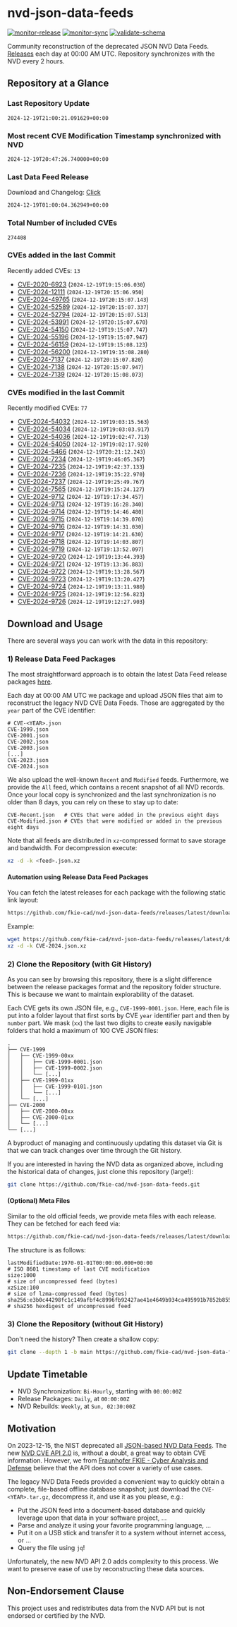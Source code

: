 # nvd-json-data-feeds

[![monitor-release](https://github.com/fkie-cad/nvd-json-data-feeds/actions/workflows/monitor_release.yml/badge.svg)](https://github.com/fkie-cad/nvd-json-data-feeds/actions/workflows/monitor_release.yml)
[![monitor-sync](https://github.com/fkie-cad/nvd-json-data-feeds/actions/workflows/monitor_sync.yml/badge.svg)](https://github.com/fkie-cad/nvd-json-data-feeds/actions/workflows/monitor_sync.yml)
[![validate-schema](https://github.com/fkie-cad/nvd-json-data-feeds/actions/workflows/validate_schema.yml/badge.svg)](https://github.com/fkie-cad/nvd-json-data-feeds/actions/workflows/validate_schema.yml)

Community reconstruction of the deprecated JSON NVD Data Feeds.
[Releases](https://github.com/fkie-cad/nvd-json-data-feeds/releases/latest) each day at 00:00 AM UTC.
Repository synchronizes with the NVD every 2 hours.

## Repository at a Glance

### Last Repository Update

```plain
2024-12-19T21:00:21.091629+00:00
```

### Most recent CVE Modification Timestamp synchronized with NVD

```plain
2024-12-19T20:47:26.740000+00:00
```

### Last Data Feed Release

Download and Changelog: [Click](https://github.com/fkie-cad/nvd-json-data-feeds/releases/latest)

```plain
2024-12-19T01:00:04.362949+00:00
```

### Total Number of included CVEs

```plain
274408
```

### CVEs added in the last Commit

Recently added CVEs: `13`

- [CVE-2020-6923](CVE-2020/CVE-2020-69xx/CVE-2020-6923.json) (`2024-12-19T19:15:06.030`)
- [CVE-2024-12111](CVE-2024/CVE-2024-121xx/CVE-2024-12111.json) (`2024-12-19T20:15:06.950`)
- [CVE-2024-49765](CVE-2024/CVE-2024-497xx/CVE-2024-49765.json) (`2024-12-19T20:15:07.143`)
- [CVE-2024-52589](CVE-2024/CVE-2024-525xx/CVE-2024-52589.json) (`2024-12-19T20:15:07.337`)
- [CVE-2024-52794](CVE-2024/CVE-2024-527xx/CVE-2024-52794.json) (`2024-12-19T20:15:07.513`)
- [CVE-2024-53991](CVE-2024/CVE-2024-539xx/CVE-2024-53991.json) (`2024-12-19T20:15:07.670`)
- [CVE-2024-54150](CVE-2024/CVE-2024-541xx/CVE-2024-54150.json) (`2024-12-19T19:15:07.747`)
- [CVE-2024-55196](CVE-2024/CVE-2024-551xx/CVE-2024-55196.json) (`2024-12-19T19:15:07.947`)
- [CVE-2024-56159](CVE-2024/CVE-2024-561xx/CVE-2024-56159.json) (`2024-12-19T19:15:08.123`)
- [CVE-2024-56200](CVE-2024/CVE-2024-562xx/CVE-2024-56200.json) (`2024-12-19T19:15:08.280`)
- [CVE-2024-7137](CVE-2024/CVE-2024-71xx/CVE-2024-7137.json) (`2024-12-19T20:15:07.820`)
- [CVE-2024-7138](CVE-2024/CVE-2024-71xx/CVE-2024-7138.json) (`2024-12-19T20:15:07.947`)
- [CVE-2024-7139](CVE-2024/CVE-2024-71xx/CVE-2024-7139.json) (`2024-12-19T20:15:08.073`)


### CVEs modified in the last Commit

Recently modified CVEs: `77`

- [CVE-2024-54032](CVE-2024/CVE-2024-540xx/CVE-2024-54032.json) (`2024-12-19T19:03:15.563`)
- [CVE-2024-54034](CVE-2024/CVE-2024-540xx/CVE-2024-54034.json) (`2024-12-19T19:03:03.917`)
- [CVE-2024-54036](CVE-2024/CVE-2024-540xx/CVE-2024-54036.json) (`2024-12-19T19:02:47.713`)
- [CVE-2024-54050](CVE-2024/CVE-2024-540xx/CVE-2024-54050.json) (`2024-12-19T19:02:17.920`)
- [CVE-2024-5466](CVE-2024/CVE-2024-54xx/CVE-2024-5466.json) (`2024-12-19T20:21:12.243`)
- [CVE-2024-7234](CVE-2024/CVE-2024-72xx/CVE-2024-7234.json) (`2024-12-19T19:46:05.367`)
- [CVE-2024-7235](CVE-2024/CVE-2024-72xx/CVE-2024-7235.json) (`2024-12-19T19:42:37.133`)
- [CVE-2024-7236](CVE-2024/CVE-2024-72xx/CVE-2024-7236.json) (`2024-12-19T19:35:22.970`)
- [CVE-2024-7237](CVE-2024/CVE-2024-72xx/CVE-2024-7237.json) (`2024-12-19T19:25:49.767`)
- [CVE-2024-7565](CVE-2024/CVE-2024-75xx/CVE-2024-7565.json) (`2024-12-19T19:15:24.127`)
- [CVE-2024-9712](CVE-2024/CVE-2024-97xx/CVE-2024-9712.json) (`2024-12-19T19:17:34.457`)
- [CVE-2024-9713](CVE-2024/CVE-2024-97xx/CVE-2024-9713.json) (`2024-12-19T19:16:28.340`)
- [CVE-2024-9714](CVE-2024/CVE-2024-97xx/CVE-2024-9714.json) (`2024-12-19T19:14:46.480`)
- [CVE-2024-9715](CVE-2024/CVE-2024-97xx/CVE-2024-9715.json) (`2024-12-19T19:14:39.070`)
- [CVE-2024-9716](CVE-2024/CVE-2024-97xx/CVE-2024-9716.json) (`2024-12-19T19:14:31.030`)
- [CVE-2024-9717](CVE-2024/CVE-2024-97xx/CVE-2024-9717.json) (`2024-12-19T19:14:21.630`)
- [CVE-2024-9718](CVE-2024/CVE-2024-97xx/CVE-2024-9718.json) (`2024-12-19T19:14:03.807`)
- [CVE-2024-9719](CVE-2024/CVE-2024-97xx/CVE-2024-9719.json) (`2024-12-19T19:13:52.097`)
- [CVE-2024-9720](CVE-2024/CVE-2024-97xx/CVE-2024-9720.json) (`2024-12-19T19:13:44.393`)
- [CVE-2024-9721](CVE-2024/CVE-2024-97xx/CVE-2024-9721.json) (`2024-12-19T19:13:36.883`)
- [CVE-2024-9722](CVE-2024/CVE-2024-97xx/CVE-2024-9722.json) (`2024-12-19T19:13:28.567`)
- [CVE-2024-9723](CVE-2024/CVE-2024-97xx/CVE-2024-9723.json) (`2024-12-19T19:13:20.427`)
- [CVE-2024-9724](CVE-2024/CVE-2024-97xx/CVE-2024-9724.json) (`2024-12-19T19:13:11.980`)
- [CVE-2024-9725](CVE-2024/CVE-2024-97xx/CVE-2024-9725.json) (`2024-12-19T19:12:56.823`)
- [CVE-2024-9726](CVE-2024/CVE-2024-97xx/CVE-2024-9726.json) (`2024-12-19T19:12:27.903`)


## Download and Usage

There are several ways you can work with the data in this repository:

### 1) Release Data Feed Packages

The most straightforward approach is to obtain the latest Data Feed release packages [here](https://github.com/fkie-cad/nvd-json-data-feeds/releases/latest).

Each day at 00:00 AM UTC we package and upload JSON files that aim to reconstruct the legacy NVD CVE Data Feeds.
Those are aggregated by the `year` part of the CVE identifier:

```
# CVE-<YEAR>.json
CVE-1999.json
CVE-2001.json
CVE-2002.json
CVE-2003.json
[...]
CVE-2023.json
CVE-2024.json
```

We also upload the well-known `Recent` and `Modified` feeds.
Furthermore, we provide the `All` feed, which contains a recent snapshot of all NVD records.
Once your local copy is synchronized and the last synchronization is no older than 8 days, you can rely on these to stay up to date:

```plain
CVE-Recent.json   # CVEs that were added in the previous eight days
CVE-Modified.json # CVEs that were modified or added in the previous eight days
```

Note that all feeds are distributed in `xz`-compressed format to save storage and bandwidth.
For decompression execute:

```sh
xz -d -k <feed>.json.xz
```

#### Automation using Release Data Feed Packages

You can fetch the latest releases for each package with the following static link layout:

```sh
https://github.com/fkie-cad/nvd-json-data-feeds/releases/latest/download/CVE-<YEAR>.json.xz
```

Example:

```sh
wget https://github.com/fkie-cad/nvd-json-data-feeds/releases/latest/download/CVE-2024.json.xz
xz -d -k CVE-2024.json.xz
```

### 2) Clone the Repository (with Git History)

As you can see by browsing this repository, there is a slight difference between the release packages format and the repository folder structure.
This is because we want to maintain explorability of the dataset.

Each CVE gets its own JSON file, e.g., `CVE-1999-0001.json`.
Here, each file is put into a folder layout that first sorts by CVE `year` identifier part and then by `number` part.
We mask (`xx`) the last two digits to create easily navigable folders that hold a maximum of 100 CVE JSON files:

```plain
.
├── CVE-1999
│   ├── CVE-1999-00xx
│   │   ├── CVE-1999-0001.json
│   │   ├── CVE-1999-0002.json
│   │   └── [...]
│   ├── CVE-1999-01xx
│   │   ├── CVE-1999-0101.json
│   │   └── [...]
│   └── [...]
├── CVE-2000
│   ├── CVE-2000-00xx
│   ├── CVE-2000-01xx
│   └── [...]
└── [...]
```

A byproduct of managing and continuously updating this dataset via Git is that we can track changes over time through the Git history.

If you are interested in having the NVD data as organized above, including the historical data of changes, just clone this repository (large!):

```sh
git clone https://github.com/fkie-cad/nvd-json-data-feeds.git
```

#### (Optional) Meta Files

Similar to the old official feeds, we provide meta files with each release. They can be fetched for each feed via:

```sh
https://github.com/fkie-cad/nvd-json-data-feeds/releases/latest/download/CVE-<YEAR>.meta
```

The structure is as follows:

```plain
lastModifiedDate:1970-01-01T00:00:00.000+00:00                          # ISO 8601 timestamp of last CVE modification
size:1000                                                               # size of uncompressed feed (bytes)
xzSize:100                                                              # size of lzma-compressed feed (bytes)
sha256:e3b0c44298fc1c149afbf4c8996fb92427ae41e4649b934ca495991b7852b855 # sha256 hexdigest of uncompressed feed
```

### 3) Clone the Repository (without Git History)

Don't need the history? Then create a shallow copy:

```sh
git clone --depth 1 -b main https://github.com/fkie-cad/nvd-json-data-feeds.git
```


## Update Timetable

* NVD Synchronization: `Bi-Hourly`, starting with `00:00:00Z`
* Release Packages: `Daily`, at `00:00:00Z`
* NVD Rebuilds: `Weekly`, at `Sun, 02:30:00Z`


## Motivation

On 2023-12-15, the NIST deprecated all [JSON-based NVD Data Feeds](https://nvd.nist.gov/vuln/data-feeds#divRetirementBanner-1).
The new [NVD CVE API 2.0](https://nvd.nist.gov/developers/vulnerabilities) is, without a doubt, a great way to obtain CVE information.
However, we from [Fraunhofer FKIE - Cyber Analysis and Defense](https://www.fkie.fraunhofer.de/en/departments/cad.html) believe that the API does not cover a variety of use cases.

The legacy NVD Data Feeds provided a convenient way to quickly obtain a complete, file-based offline database snapshot; just download the `CVE-<YEAR>.tar.gz`, decompress it, and use it as you please, e.g.:

- Put the JSON feed into a document-based database and quickly leverage upon that data in your software project, ...
- Parse and analyze it using your favorite programming language, ...
- Put it on a USB stick and transfer it to a system without internet access, or ...
- Query the file using `jq`!

Unfortunately, the new NVD API 2.0 adds complexity to this process.
We want to preserve ease of use by reconstructing these data sources.

## Non-Endorsement Clause

This project uses and redistributes data from the NVD API but is not endorsed or certified by the NVD.